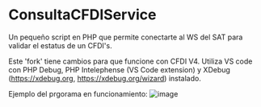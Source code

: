# ConsultaCFDIService
Un pequeño script en PHP que permite conectarte al WS del SAT para validar el estatus de un CFDI's.

Este 'fork' tiene cambios para que funcione con CFDI V4. Utiliza VS code con PHP Debug, PHP Intelephense (VS Code extension) y XDebug (https://xdebug.org, https://xdebug.org/wizard) instalado.

Ejemplo del prgorama en funcionamiento:
![image](https://github.com/CesarAV/ConsultaCFDIService/assets/1848409/d7106751-e1dc-450b-a62e-11d2def2bb91)
